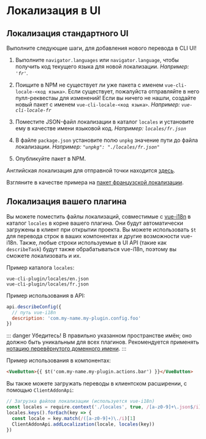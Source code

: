 # Локализация в UI

## Локализация стандартного UI

Выполните следующие шаги, для добавления нового перевода в CLI UI!

1. Выполните `navigator.languages` или `navigator.language`, чтобы получить код текущего языка для новой локализации. *Например: `'fr'`.*

2. Поищите в NPM не существует ли уже пакета с именем `vue-cli-locale-<код языка>`. Если существует, пожалуйста отправляйте в него пулл-реквестаы для изменений! Если вы ничего не нашли, создайте новый пакет с именем `vue-cli-locale-<код языка>`. *Например: `vue-cli-locale-fr`*

3. Поместите JSON-файл локализации в каталог `locales` и установите ему в качестве имени языковой код. *Например: `locales/fr.json`*

4. В файле `package.json` установите полю `unpkg` значение пути до файла локализации. *Например: `"unpkg": "./locales/fr.json"`*

5. Опубликуйте пакет в NPM.

Английская локализация для отправной точки находится [здесь](https://github.com/vuejs/vue-cli/blob/dev/packages/%40vue/cli-ui/locales/en.json).

Взгляните в качестве примера на [пакет французской локализации](https://github.com/Akryum/vue-cli-locale-fr).

## Локализация вашего плагина

Вы можете поместить файлы локализаций, совместимые с [vue-i18n](https://github.com/kazupon/vue-i18n) в каталог `locales` в корне вашего плагина. Они будут автоматически загружены в клиент при открытии проекта. Вы можете использовать `$t` для перевода строк в ваших компонентах и другие возможности vue-i18n. Также, любые строки используемые в UI API (такие как `describeTask`) будут также обрабатываться vue-i18n, поэтому вы сможете локализовать и их.

Пример каталога `locales`:

```
vue-cli-plugin/locales/en.json
vue-cli-plugin/locales/fr.json
```

Пример использования в API:

```js
api.describeConfig({
  // путь vue-i18n
  description: 'com.my-name.my-plugin.config.foo'
})
```

::: danger Убедитесь!
В правильно указанном пространстве имён; оно должно быть уникальным для всех плагинов. Рекомендуется применять [нотацию перевёрнутого доменного имени](https://en.wikipedia.org/wiki/Reverse_domain_name_notation).
:::

Пример использования в компонентах:

```html
<VueButton>{{ $t('com.my-name.my-plugin.actions.bar') }}</VueButton>
```

Вы также можете загружать переводы в клиентском расширении, с помощью `ClientAddonApi`:

```js
// Загрузка файлов локализации (используется vue-i18n)
const locales = require.context('./locales', true, /[a-z0-9]+\.json$/i)
locales.keys().forEach(key => {
  const locale = key.match(/([a-z0-9]+)\./i)[1]
  ClientAddonApi.addLocalization(locale, locales(key))
})
```
